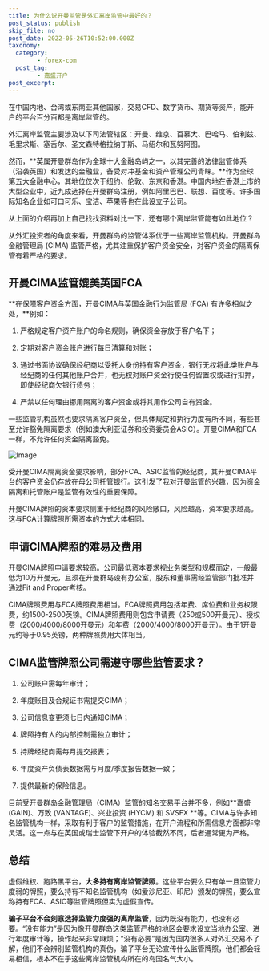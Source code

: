 ```yaml
---
title: 为什么说开曼监管是外汇离岸监管中最好的？
post_status: publish
skip_file: no
post_date: 2022-05-26T10:52:00.000Z
taxonomy:
  category:
        - forex-com
  post_tag:
        - 嘉盛开户
post_excerpt: 
---
```

在中国内地、台湾或东南亚其他国家，交易CFD、数字货币、期货等资产，能开户的平台百分百都是离岸监管的。

外汇离岸监管主要涉及以下司法管辖区：开曼、维京、百慕大、巴哈马、伯利兹、毛里求斯、塞舌尔、圣文森特格拉纳丁斯、马绍尔和瓦努阿图。

然而，**英属开曼群岛作为全球十大金融岛屿之一，以其完善的法律监管体系（沿袭英国）和发达的金融业，备受对冲基金和资产管理公司青睐。**作为全球第五大金融中心，其地位仅次于纽约、伦敦、东京和香港。中国内地在香港上市的大型企业中，近九成选择在开曼群岛注册，例如阿里巴巴、联想、百度等。许多国际知名企业如可口可乐、宝洁、苹果等也在此设立子公司。

从上面的介绍再加上自己找找资料对比一下，还有哪个离岸监管能有如此地位？

从外汇投资者的角度来看，开曼群岛的监管体系优于一些离岸监管机构。开曼群岛金融管理局 (CIMA) 监管严格，尤其注重保护客户资金安全，对客户资金的隔离保管有着严格的要求。

## 开曼CIMA监管媲美英国FCA

**在保障客户资金方面，开曼CIMA与英国金融行为监管局 (FCA) 有许多相似之处，**例如：

1. 严格规定客户资产账户的命名规则，确保资金存放于客户名下；

1. 定期对客户资金账户进行每日清算和对账；

1. 通过书面协议确保经纪商以受托人身份持有客户资金，银行无权将此类账户与经纪商的任何其他账户合并，也无权对账户资金行使任何留置权或进行扣押，即使经纪商欠银行债务；

1. 严禁以任何理由挪用隔离的客户资金或将其用作公司自有资金。

一些监管机构虽然也要求隔离客户资金，但具体规定和执行力度有所不同，有些甚至允许豁免隔离要求（例如澳大利亚证券和投资委员会ASIC）。开曼CIMA和FCA一样，不允许任何资金隔离豁免。

![Image](https://prod-files-secure.s3.us-west-2.amazonaws.com/39ed1227-6d7d-4570-be36-9ccd4a2c4241/bd849744-3fcb-4a37-8312-357962c8f065/image.png?X-Amz-Algorithm=AWS4-HMAC-SHA256&X-Amz-Content-Sha256=UNSIGNED-PAYLOAD&X-Amz-Credential=ASIAZI2LB466TTT737RW%2F20250514%2Fus-west-2%2Fs3%2Faws4_request&X-Amz-Date=20250514T161343Z&X-Amz-Expires=3600&X-Amz-Security-Token=IQoJb3JpZ2luX2VjEGAaCXVzLXdlc3QtMiJIMEYCIQCdo4ET1VBO8%2FYPpf4UZCGRcMPIQqir3AROFXlguNpwUwIhAP%2BZq5wP2TQXimA67dldCa1hLpfZXhfj7bEaVNaxlR8jKv8DCBkQABoMNjM3NDIzMTgzODA1Igyw3Qgp9vxQxjGQwOoq3APsDQ5tuOE2ILS0wLjVHGjI4T7Mm1M7uClmu3QvhrhKH5YtRkrW2zJdw%2Fs%2BMUtS4BwWyHhdwSXHSCZjM%2BR3MGwyjVKLTb59AlR5svfz5G6RjNTJDSknrBbXiF06SARPJ4zAwBYXTc4oXGlwnycfASJxn8S2eXfLyC5Rr6zPi%2BrM51bSRqDMtbfWJYawVbtey41YjKP1xqKnOMdNdWvIC69QpOWwKx7tVZtxhcqB98hgnNh2%2FY%2Fnk5Lq%2FpWjxeHLfXWcGufN6PzU9ibnfPvJ5u7RMJcdWmdWVZVbuhc9Lv94iBmWo2Tj8UpNLY1jzzufS5kD7omSuguPdcEkDZkUHYhCWVYHp2RDtyDZczE%2B4CoGMi%2B8WjHFbdVdvDTW4Q96BFuA%2BpPLgMGcrDp4XejMReUgLD3qJbJFb2j9Y4R4g9YOs%2BjkSPosBn3AoiVBHRtCmPRmXH%2BYRuNhMcTS%2FtwBZ4MVy%2BMivhqzrOFOv7UZobF%2Fb1HR2qp7n9BkR2JbN%2FBnSdk0fP5nDEx8pwVurrkC62HezN02BWj614WLHCNGuWlh0RnFgNAiAlJuUl2kTcD2ipN%2BIDB6KB3T%2BEodiEMcvn0P9v61UALEx56oJNypJSZRwZq62nWPSyPJvCcIQDDP7ZLBBjqkAfumaPKEIVJY0T8uEowGVwne4NTCcog8mnVTAstWEBLutcRLkihCfbnZJZgoU9Xc34Ryz02eSuBSimBIkE%2FMEg%2B4f2jelYe%2FXK1ZaAfCgbj5RdM0kKWeYWMlb%2BPPR19H8iH3HbtByQqNHc5qsAyUXoxBerWUz8b9Fv%2BCBOa86rMKj2CWKXxzlZe3xTkRezu0CCm%2Fm3FzYBOdPi3W1y%2B5g7D42dzw&X-Amz-Signature=852532d4d09c6d85561d75b91bf792b821e7f636c8ac0a568dce56949ce1f89f&X-Amz-SignedHeaders=host&x-id=GetObject)

受开曼CIMA隔离资金要求影响，部分FCA、ASIC监管的经纪商，其开曼CIMA平台的客户资金仍存放在母公司托管银行。这引发了我对开曼监管的兴趣，因为资金隔离和托管账户是监管有效性的重要保障。

开曼CIMA牌照的资本要求侧重于经纪商的风险敞口，风险越高，资本要求越高。这与FCA计算牌照所需资本的方式大体相同。

## **申请CIMA牌照的难易及费用**

开曼CIMA牌照申请要求较高。公司最低资本要求视业务类型和规模而定，一般最低为10万开曼元，且须在开曼群岛设有办公室，股东和董事需经监管部门批准并通过Fit and Proper考核。

CIMA牌照费用与FCA牌照费用相当。FCA牌照费用包括年费、席位费和业务权限费，约1500-2500英镑。CIMA牌照费用则包含申请费（250或500开曼元）、授权费（2000/4000/8000开曼元）和年费（2000/4000/8000开曼元）。由于1开曼元约等于0.95英镑，两种牌照费用大体相当。

## CIMA监管牌照公司需遵守哪些监管要求？

1. 公司账户需每年审计；

1. 年度账目及合规证书需提交CIMA；

1. 公司信息变更须七日内通知CIMA；

1. 牌照持有人的内部控制需独立审计；

1. 持牌经纪商需每月提交报表；

1. 年度资产负债表数据需与月度/季度报告数据一致；

1. 提供最新的保险信息。

目前受开曼群岛金融管理局（CIMA）监管的知名交易平台并不多，例如**嘉盛 (GAIN)、万致 (VANTAGE)、兴业投资 (HYCM) 和 SVSFX **等。CIMA与许多知名监管机构一样，采取有利于客户的监管措施，在开户流程和所需信息方面都非常灵活。这一点与在英国或瑞士监管下开户的体验截然不同，后者通常更为严格。

## 总结

虚假维权、跑路黑平台，**大多持有离岸监管牌照**。这些平台要么只有单一且监管力度弱的牌照，要么持有不知名监管机构（如爱沙尼亚、印尼）颁发的牌照，要么宣称持有FCA、ASIC等监管牌照但实为虚假宣传。

**骗子平台不会刻意选择监管力度强的离岸监管**，因为既没有能力，也没有必要。“没有能力”是因为像开曼群岛这类监管严格的地区会要求设立当地办公室、进行年度审计等，操作起来非常麻烦；“没有必要”是因为国内很多人对外汇交易不了解，他们不会辨别监管机构的真伪，骗子平台无论宣传什么监管牌照，他们都会轻易相信，根本不在乎这些离岸监管机构所在的岛国名气大小。